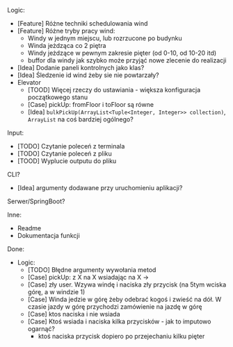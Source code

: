 Logic:
- [Feature] Różne techniki schedulowania wind
- [Feature] Różne tryby pracy wind:
  - Windy w jednym miejscu, lub rozrzucone po budynku
  - Winda jeżdząca co 2 piętra
  - Windy jeżdzące w pewnym zakresie pięter (od 0-10, od 10-20 itd)
  - buffor dla windy jak szybko może przyjąć nowe zlecenie do realizacji
- [Idea] Dodanie paneli kontrolnych jako klas?
- [Idea] Śledzenie id wind żeby sie nie powtarzały?
- Elevator
    - [TOOD] Więcej rzeczy do ustawiania - większa konfiguracja początkowego stanu
    - [Case] pickUp: fromFloor i toFloor są równe
    - [Idea] `bulkPickUp(ArrayList<Tuple<Integer, Integer>> collection)`, `ArrayList` na coś bardziej ogólnego?

Input:
- [TODO] Czytanie poleceń z terminala
- [TODO] Czytanie poleceń z pliku
- [TOOD] Wyplucie outputu do pliku

CLI?
- [Idea] argumenty dodawane przy uruchomieniu aplikacji?


Serwer/SpringBoot?

Inne:
- Readme
- Dokumentacja funkcji


Done:
- Logic:
  - [TODO] Błędne argumenty wywołania metod
  - [Case] pickUp: z X na X wsiadając na X -> 
  - [Case] zły user. Wzywa windę i naciska zły przycisk (na 5tym wciska górę, a w windzie 1)
  - [Case] Winda jedzie w górę żeby odebrać kogoś i zwieść na dół. W czasie jazdy w górę przychodzi zamówienie na jazdę w górę
  - [Case] ktos naciska i nie wsiada
  - [Case] Ktoś wsiada i naciska kilka przycisków - jak to imputowo ogarnąć?
      - ktoś naciska przycisk dopiero po przejechaniu kilku pięter